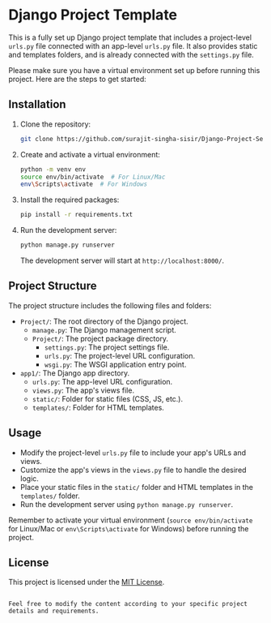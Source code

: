 # Django Project Template

This is a fully set up Django project template that includes a project-level `urls.py` file connected with an app-level `urls.py` file. It also provides static and templates folders, and is already connected with the `settings.py` file.

Please make sure you have a virtual environment set up before running this project. Here are the steps to get started:

## Installation

1. Clone the repository:

   ```bash
   git clone https://github.com/surajit-singha-sisir/Django-Project-Setup-Template.git
   ```
2. Create and activate a virtual environment:

   ```bash
   python -m venv env
   source env/bin/activate  # For Linux/Mac
   env\Scripts\activate  # For Windows
   ```

3. Install the required packages:

   ```bash
   pip install -r requirements.txt
   ```

4. Run the development server:

   ```bash
   python manage.py runserver
   ```

   The development server will start at `http://localhost:8000/`.

## Project Structure

The project structure includes the following files and folders:

- `Project/`: The root directory of the Django project.
  - `manage.py`: The Django management script.
  - `Project/`: The project package directory.
    - `settings.py`: The project settings file.
    - `urls.py`: The project-level URL configuration.
    - `wsgi.py`: The WSGI application entry point.
- `app1/`: The Django app directory.
  - `urls.py`: The app-level URL configuration.
  - `views.py`: The app's views file.
  - `static/`: Folder for static files (CSS, JS, etc.).
  - `templates/`: Folder for HTML templates.

## Usage

- Modify the project-level `urls.py` file to include your app's URLs and views.
- Customize the app's views in the `views.py` file to handle the desired logic.
- Place your static files in the `static/` folder and HTML templates in the `templates/` folder.
- Run the development server using `python manage.py runserver`.

Remember to activate your virtual environment (`source env/bin/activate` for Linux/Mac or `env\Scripts\activate` for Windows) before running the project.

## License

This project is licensed under the [MIT License](LICENSE).
```

Feel free to modify the content according to your specific project details and requirements.
